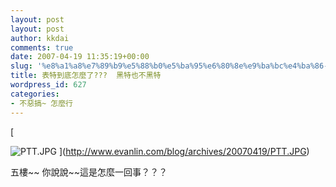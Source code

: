```yaml
---
layout: post
layout: post
author: kkdai
comments: true
date: 2007-04-19 11:35:19+00:00
slug: '%e8%a1%a8%e7%89%b9%e5%88%b0%e5%ba%95%e6%80%8e%e9%ba%bc%e4%ba%86-%e9%bb%91%e7%89%b9%e4%b9%9f%e4%b8%8d%e9%bb%91%e7%89%b9'
title: 表特到底怎麼了???  黑特也不黑特
wordpress_id: 627
categories:
- 不惡搞~ 怎麼行
---
```


[

![PTT.JPG](http://www.evanlin.com/blog/archives/20070419/PTT.JPG)
](http://www.evanlin.com/blog/archives/20070419/PTT.JPG)
  

五樓~~ 你說說~~這是怎麼一回事？？？
